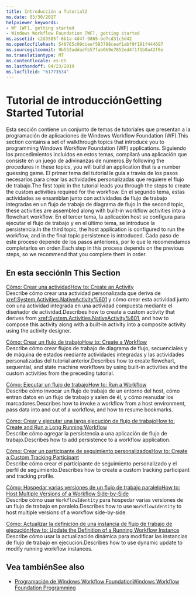 ```yaml
---
title: Introducción a Tutorial2
ms.date: 03/30/2017
helpviewer_keywords:
- WF [WF], getting started
- Windows Workflow Foundation [WF], getting started
ms.assetid: c2d3585f-6b1a-4d4f-9865-bd7cd31c5d42
ms.openlocfilehash: 540765c09dceef583798ceaf1abf9f191f444697
ms.sourcegitcommit: 9b552addadfb57fab0b9e7852ed4f1f1b8a42f8e
ms.translationtype: MT
ms.contentlocale: es-ES
ms.lasthandoff: 04/23/2019
ms.locfileid: "61773534"
---
```

# <a name="getting-started-tutorial"></a><span data-ttu-id="2b9f7-102">Tutorial de introducción</span><span class="sxs-lookup"><span data-stu-id="2b9f7-102">Getting Started Tutorial</span></span>
<span data-ttu-id="2b9f7-103">Esta sección contiene un conjunto de temas de tutoriales que presentan a la programación de aplicaciones de Windows Workflow Foundation (WF).</span><span class="sxs-lookup"><span data-stu-id="2b9f7-103">This section contains a set of walkthrough topics that introduce you to programming Windows Workflow Foundation (WF) applications.</span></span> <span data-ttu-id="2b9f7-104">Siguiendo los procedimientos incluidos en estos temas, compilará una aplicación que consiste en un juego de adivinanzas de números.</span><span class="sxs-lookup"><span data-stu-id="2b9f7-104">By following the procedures in these topics, you will build an application that is a number guessing game.</span></span> <span data-ttu-id="2b9f7-105">El primer tema del tutorial le guía a través de los pasos necesarios para crear las actividades personalizadas que requiere el flujo de trabajo.</span><span class="sxs-lookup"><span data-stu-id="2b9f7-105">The first topic in the tutorial leads you through the steps to create the custom activities required for the workflow.</span></span> <span data-ttu-id="2b9f7-106">En el segundo tema, estas actividades se ensamblan junto con actividades de flujo de trabajo integradas en un flujo de trabajo de diagrama de flujo.</span><span class="sxs-lookup"><span data-stu-id="2b9f7-106">In the second topic, these activities are assembled along with built-in workflow activities into a flowchart workflow.</span></span> <span data-ttu-id="2b9f7-107">En el tercer tema, la aplicación host se configura para ejecutar el flujo de trabajo y en el último tema, se introduce la persistencia.</span><span class="sxs-lookup"><span data-stu-id="2b9f7-107">In the third topic, the host application is configured to run the workflow, and in the final topic persistence is introduced.</span></span> <span data-ttu-id="2b9f7-108">Cada paso de este proceso depende de los pasos anteriores, por lo que le recomendamos completarlos en orden.</span><span class="sxs-lookup"><span data-stu-id="2b9f7-108">Each step in this process depends on the previous steps, so we recommend that you complete them in order.</span></span>  
  
## <a name="in-this-section"></a><span data-ttu-id="2b9f7-109">En esta sección</span><span class="sxs-lookup"><span data-stu-id="2b9f7-109">In This Section</span></span>  
 [<span data-ttu-id="2b9f7-110">Cómo: Crear una actividad</span><span class="sxs-lookup"><span data-stu-id="2b9f7-110">How to: Create an Activity</span></span>](how-to-create-an-activity.md)  
 <span data-ttu-id="2b9f7-111">Describe cómo crear una actividad personalizada que deriva de <xref:System.Activities.NativeActivity%601> y cómo crear esta actividad junto con una actividad integrada en una actividad compuesta mediante el diseñador de actividad.</span><span class="sxs-lookup"><span data-stu-id="2b9f7-111">Describes how to create a custom activity that derives from <xref:System.Activities.NativeActivity%601>, and how to compose this activity along with a built-in activity into a composite activity using the activity designer.</span></span>  
  
 [<span data-ttu-id="2b9f7-112">Cómo: Crear un flujo de trabajo</span><span class="sxs-lookup"><span data-stu-id="2b9f7-112">How to: Create a Workflow</span></span>](how-to-create-a-workflow.md)  
 <span data-ttu-id="2b9f7-113">Describe cómo crear flujos de trabajo de diagrama de flujo, secuenciales y de máquina de estados mediante actividades integradas y las actividades personalizadas del tutorial anterior.</span><span class="sxs-lookup"><span data-stu-id="2b9f7-113">Describes how to create flowchart, sequential, and state machine workflows by using built-in activities and the custom activities from the preceding tutorial.</span></span>  
  
 [<span data-ttu-id="2b9f7-114">Cómo: Ejecutar un flujo de trabajo</span><span class="sxs-lookup"><span data-stu-id="2b9f7-114">How to: Run a Workflow</span></span>](how-to-run-a-workflow.md)  
 <span data-ttu-id="2b9f7-115">Describe cómo invocar un flujo de trabajo de un entorno del host, cómo entran datos en un flujo de trabajo y salen de él, y cómo reanudar los marcadores.</span><span class="sxs-lookup"><span data-stu-id="2b9f7-115">Describes how to invoke a workflow from a host environment, pass data into and out of a workflow, and how to resume bookmarks.</span></span>  
  
 [<span data-ttu-id="2b9f7-116">Cómo: Crear y ejecutar una larga ejecución de flujo de trabajo</span><span class="sxs-lookup"><span data-stu-id="2b9f7-116">How to: Create and Run a Long Running Workflow</span></span>](how-to-create-and-run-a-long-running-workflow.md)  
 <span data-ttu-id="2b9f7-117">Describe cómo agregar la persistencia a una aplicación de flujo de trabajo.</span><span class="sxs-lookup"><span data-stu-id="2b9f7-117">Describes how to add persistence to a workflow application.</span></span>  
  
 [<span data-ttu-id="2b9f7-118">Cómo: Crear un participante de seguimiento personalizados</span><span class="sxs-lookup"><span data-stu-id="2b9f7-118">How to: Create a Custom Tracking Participant</span></span>](how-to-create-a-custom-tracking-participant.md)  
 <span data-ttu-id="2b9f7-119">Describe cómo crear el participante de seguimiento personalizado y el perfil de seguimiento.</span><span class="sxs-lookup"><span data-stu-id="2b9f7-119">Describes how to create a custom tracking participant and tracking profile.</span></span>  
  
 [<span data-ttu-id="2b9f7-120">Cómo: Hospedar varias versiones de un flujo de trabajo paralelo</span><span class="sxs-lookup"><span data-stu-id="2b9f7-120">How to: Host Multiple Versions of a Workflow Side-by-Side</span></span>](how-to-host-multiple-versions-of-a-workflow-side-by-side.md)  
 <span data-ttu-id="2b9f7-121">Describe cómo usar `WorkflowIdentity` para hospedar varias versiones de un flujo de trabajo en paralelo.</span><span class="sxs-lookup"><span data-stu-id="2b9f7-121">Describes how to use `WorkflowIdentity` to host multiple versions of a workflow side-by-side.</span></span>  
  
 [<span data-ttu-id="2b9f7-122">Cómo: Actualizar la definición de una instancia de flujo de trabajo de ejecución</span><span class="sxs-lookup"><span data-stu-id="2b9f7-122">How to: Update the Definition of a Running Workflow Instance</span></span>](how-to-update-the-definition-of-a-running-workflow-instance.md)  
 <span data-ttu-id="2b9f7-123">Describe cómo usar la actualización dinámica para modificar las instancias de flujo de trabajo en ejecución.</span><span class="sxs-lookup"><span data-stu-id="2b9f7-123">Describes how to use dynamic update to modify running workflow instances.</span></span>  
  
## <a name="see-also"></a><span data-ttu-id="2b9f7-124">Vea también</span><span class="sxs-lookup"><span data-stu-id="2b9f7-124">See also</span></span>

- [<span data-ttu-id="2b9f7-125">Programación de Windows Workflow Foundation</span><span class="sxs-lookup"><span data-stu-id="2b9f7-125">Windows Workflow Foundation Programming</span></span>](programming.md)
